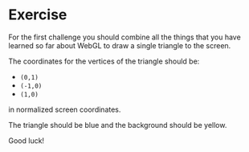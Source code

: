 # Exercise

For the first challenge you should combine all the things that you have learned so far about WebGL to draw a single triangle to the screen.

The coordinates for the vertices of the triangle should be:

* `(0,1)`
* `(-1,0)`
* `(1,0)`

in normalized screen coordinates.

The triangle should be blue and the background should be yellow.

Good luck!
